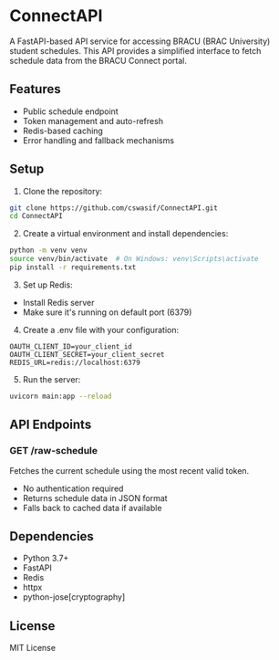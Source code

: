 # ConnectAPI

A FastAPI-based API service for accessing BRACU (BRAC University) student schedules. This API provides a simplified interface to fetch schedule data from the BRACU Connect portal.

## Features

- Public schedule endpoint
- Token management and auto-refresh
- Redis-based caching
- Error handling and fallback mechanisms

## Setup

1. Clone the repository:
```bash
git clone https://github.com/cswasif/ConnectAPI.git
cd ConnectAPI
```

2. Create a virtual environment and install dependencies:
```bash
python -m venv venv
source venv/bin/activate  # On Windows: venv\Scripts\activate
pip install -r requirements.txt
```

3. Set up Redis:
- Install Redis server
- Make sure it's running on default port (6379)

4. Create a .env file with your configuration:
```env
OAUTH_CLIENT_ID=your_client_id
OAUTH_CLIENT_SECRET=your_client_secret
REDIS_URL=redis://localhost:6379
```

5. Run the server:
```bash
uvicorn main:app --reload
```

## API Endpoints

### GET /raw-schedule
Fetches the current schedule using the most recent valid token.

- No authentication required
- Returns schedule data in JSON format
- Falls back to cached data if available

## Dependencies

- Python 3.7+
- FastAPI
- Redis
- httpx
- python-jose[cryptography]

## License

MIT License 